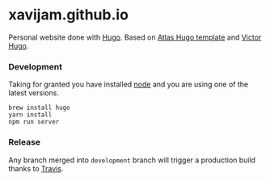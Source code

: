 # xavijam.github.io

Personal website done with [Hugo](http://gohugo.io). Based on [Atlas Hugo template](https://github.com/indigotree/atlas) and [Victor Hugo](https://github.com/netlify/victor-hugo).

### Development

Taking for granted you have installed [node](http://nodejs.org) and you are using one of the latest versions.

```
brew install hugo
yarn install
npm run server
```

### Release

Any branch merged into `development` branch will trigger a production build thanks to [Travis](http://travis-ci.org).


